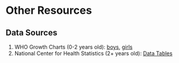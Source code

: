 # Other Resources

## Data Sources

1. WHO Growth Charts \(0-2 years old\): [boys](https://www.cdc.gov/growthcharts/who/boys_length_weight.htm), [girls](https://www.cdc.gov/growthcharts/who/girls_length_weight.htm)
2. National Center for Health Statistics \(2+ years old\): [Data Tables](https://www.cdc.gov/growthcharts/percentile_data_files.htm)

